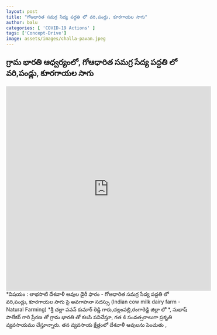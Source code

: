 ```yaml
---
layout: post
title: "గోఆధారిత సమగ్ర సేద్య పద్దతి లో వరి,పండ్లు, కూరగాయల సాగు"
author: balu
categories: [ 'COVID-19 Actions' ]
tags: ['Concept-Drive']
image: assets/images/challa-pavan.jpeg
---
```


## గ్రామ భారతి ఆధ్వర్యంలో, గోఆధారిత సమగ్ర సేద్య పద్దతి లో వరి,పండ్లు, కూరగాయల సాగు


<iframe class="embed-responsive embed-responsive-21by9" src="https://www.facebook.com/plugins/video.php?height=314&href=https%3A%2F%2Fwww.facebook.com%2Fgramabharathii%2Fvideos%2F768798187293358%2F&show_text=true&width=560" width="560" height="559" style="border:none;overflow:hidden" scrolling="no" frameborder="0" allowTransparency="true" allow="encrypted-media" allowFullScreen="true"></iframe>

<br>
*విషయం : లాభసాటి దేశవాళీ ఆవుల డైరీ ఫారం - గోఆధారిత సమగ్ర సేద్య పద్దతి లో వరి,పండ్లు, కూరగాయల సాగు  పై అవగాహనా సదస్సు (Indian cow milk dairy farm - Natural Farming)
*శ్రీ చల్లా  పవన్ కుమార్ రెడ్డి గారు,చల్లంపల్లి,రంగారెడ్డి జిల్లా లో  *, సుభాష్ పాలేకర్ గారి ప్రేరణ తో గ్రామ భారతి తో కలసి పనిచేస్తూ, గత 4 సంవత్సరాలుగా ప్రకృతి  వ్యవసాయము చేస్తూన్నారు. తన వ్యవసాయ క్షేత్రంలో  దేశవాళీ ఆవులను పెంచుతు ,